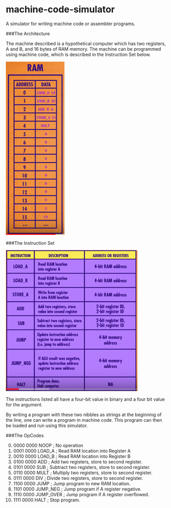 # machine-code-simulator
A simulator for writing machine code or assembler programs.

###The Architecture

The machine described is a hypothetical computer
which has two registers, A and B, and 16 bytes of 
RAM memory. The machine can be programmed using machine
code, which is described in the Instruction Set below.

![Image](doc/memory.png "icon")


###The Instruction Set

![Image](doc/instructions.png "icon")

The instructions listed all have a four-bit value
in binary and a four bit value for the argument. 

By writing a program with these two nibbles as strings
at the beginning of the line, one can write a program in
machine code. This program can then be loaded and 
run using this simulator.

###The OpCodes

0. 0000 0000 NOOP         ; No operation
1. 0001 0000 LOAD_A       ; Read RAM location into Register A
2. 0010 0000 LOAD_B       ; Read RAM location into Register B
4. 0100 0000 ADD          ; Add two registers, store to second register.
5. 0101 0000 SUB          ; Subtract two registers, store to second register.
6. 0110 0000 MULT         ; Multiply two registers, store to second register.
7. 0111 0000 DIV          ; Divide two registers, store to second register.
12. 1100 0000 JUMP         ; Jump program to new RAM location.
13. 1101 0000 JUMP_NEG     ; Jump program if A register negative.
14. 1110 0000 JUMP_OVER    ; Jump program if A register overflowed.
15. 1111 0000 HALT         ; Stop program.
